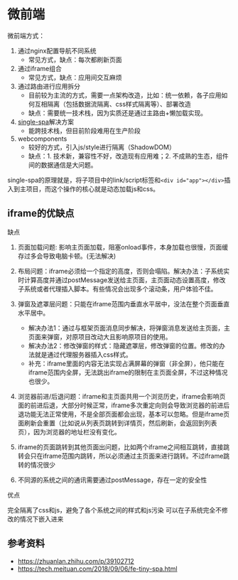 # 微前端

微前端方式：
1. 通过nginx配置导航不同系统
    * 常见方式，缺点：每次都刷新页面
1. 通过iframe组合
    * 常见方式，缺点：应用间交互麻烦
1. 通过路由进行应用拆分
    * 目前较为主流的方式，需要一点架构改造，比如：统一依赖，各子应用如何互相隔离（包括数据流隔离、css样式隔离等）、部署改造
    * 缺点：需要统一技术栈，因为实质还是通过主路由+懒加载实现。
1. [single-spa](https://github.com/CanopyTax/single-spa)解决方案
    * 能跨技术栈，但目前阶段难用在生产阶段
1. webcomponents
    * 较好的方式，引入js/style进行隔离（ShadowDOM）
    * 缺点：1. 技术新，兼容性不好，改造现有应用难；2. 不成熟的生态，组件间的数据通信是大问题。

single-spa的原理就是，将子项目中的link/script标签和`<div id="app"></div>`插入到主项目，而这个操作的核心就是动态加载js和css。

## iframe的优缺点
缺点


1. 页面加载问题: 影响主页面加载，阻塞onload事件，本身加载也很慢，页面缓存过多会导致电脑卡顿。(无法解决)


2. 布局问题：iframe必须给一个指定的高度，否则会塌陷。解决办法：子系统实时计算高度并通过postMessage发送给主页面，主页面动态设置高度，修改子系统或者代理插入脚本。有些情况会出现多个滚动条，用户体验不佳。


3. 弹窗及遮罩层问题：只能在iframe范围内垂直水平居中，没法在整个页面垂直水平居中。

    * 解决办法1：通过与框架页面消息同步解决，将弹窗消息发送给主页面，主页面来弹窗，对原项目改动大且影响原项目的使用。
    * 解决办法2：修改弹窗的样式：隐藏遮罩层，修改弹窗的位置。修改的办法就是通过代理服务器插入css样式。
    * 补充：iframe里面的内容无法实现占满屏幕的弹窗（非全屏），他只能在iframe范围内全屏，无法跳出iframe的限制在主页面全屏，不过这种情况也很少。



4. 浏览器前进/后退问题：iframe和主页面共用一个浏览历史，iframe会影响页面的前进后退，大部分时候正常，iframe多次重定向则会导致浏览器的前进后退功能无法正常使用，不是全部页面都会出现，基本可以忽略。但是iframe页面刷新会重置（比如说从列表页跳转到详情页，然后刷新，会返回到列表页），因为浏览器的地址栏没有变化。


5. iframe的页面跳转到其他页面出问题，比如两个iframe之间相互跳转，直接跳转会只在iframe范围内跳转，所以必须通过主页面来进行跳转。不过iframe跳转的情况很少


6. 不同源的系统之间的通讯需要通过postMessage，存在一定的安全性


优点

完全隔离了css和js，避免了各个系统之间的样式和js污染
可以在子系统完全不修改的情况下嵌入进来


## 参考资料

* https://zhuanlan.zhihu.com/p/39102712
* https://tech.meituan.com/2018/09/06/fe-tiny-spa.html
